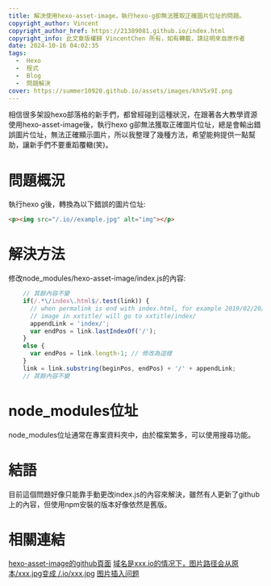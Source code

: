 ```yaml
---
title: 解決使用hexo-asset-image，執行hexo-g卻無法獲取正確圖片位址的問題。
copyright_author: Vincent
copyright_author_href: https://21389081.github.io/index.html
copyright_info: 此文章版權歸 VincentChen 所有，如有轉載，請註明來自原作者
date: 2024-10-16 04:02:35
tags:
  -  Hexo
  -  程式
  -  Blog
  -  問題解決
cover: https://summer10920.github.io/assets/images/khVSx9I.png
---
```


相信很多架設hexo部落格的新手們，都曾經碰到這種狀況，在跟著各大教學資源使用hexo-asset-image後，執行hexo g卻無法獲取正確圖片位址，總是會輸出錯誤圖片位址，無法正確顯示圖片，所以我整理了幾種方法，希望能夠提供一點幫助，讓新手們不要重蹈覆轍(笑)。

# 問題概況
執行hexo g後，轉換為以下錯誤的圖片位址:
```html
<p><img src="/.io//example.jpg" alt="img"></p>
```
# 解決方法
修改node_modules/hexo-asset-image/index.js的內容:
```javascript
    // 其餘內容不變
    if(/.*\/index\.html$/.test(link)) {
      // when permalink is end with index.html, for example 2019/02/20/xxtitle/index.html
      // image in xxtitle/ will go to xxtitle/index/
      appendLink = 'index/';
      var endPos = link.lastIndexOf('/');
    }
    else {
      var endPos = link.length-1; // 修改為這樣
    }
    link = link.substring(beginPos, endPos) + '/' + appendLink;
    // 其餘內容不變
```
# node_modules位址
node_modules位址通常在專案資料夾中，由於檔案繁多，可以使用搜尋功能。

# 結語
目前這個問題好像只能靠手動更改index.js的內容來解決，雖然有人更新了github上的內容，但使用npm安裝的版本好像依然是舊版。

# 相關連結
[hexo-asset-image的github頁面](https://github.com/xcodebuild/hexo-asset-image)
[域名是xxx.io的情况下，图片路径会从原本/xxx.jpg变成 /.io/xxx.jpg](https://github.com/xcodebuild/hexo-asset-image/issues/47)
[图片插入问题](https://github.com/hexojs/hexo/issues/4492)

